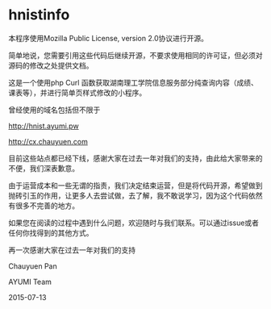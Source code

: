 # hnistinfo

本程序使用Mozilla Public License, version 2.0协议进行开源。

简单地说，您需要引用这些代码后继续开源，不要求使用相同的许可证，但必须对源码的修改之处提供文档。

这是一个使用php Curl 函数获取湖南理工学院信息服务部分纯查询内容（成绩、课表等），并进行简单页样式修改的小程序。

曾经使用的域名包括但不限于

http://hnist.ayumi.pw


http://cx.chauyuen.com

目前这些站点都已经下线，感谢大家在过去一年对我们的支持，由此给大家带来的不便，我们深表歉意。

由于运营成本和一些无谓的指责，我们决定结束运营，但是将代码开源，希望做到抛砖引玉的作用，让更多人去尝试做，去了解，我不敢说学习，因为这个代码依然有很多不完善的地方。

如果您在阅读的过程中遇到什么问题，欢迎随时与我们联系。可以通过issue或者任何你找得到的其他方式。

再一次感谢大家在过去一年对我们的支持

Chauyuen Pan

AYUMI Team

2015-07-13
